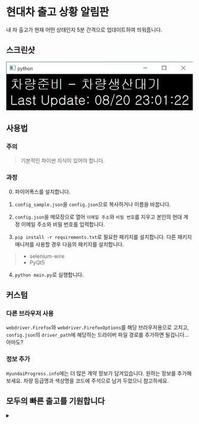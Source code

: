 # 현대차 출고 상황 알림판
내 차 출고가 현재 어떤 상태인지 5분 간격으로 업데이트하여 띄워줍니다.

## 스크린샷
![스크린샷](https://github.com/gimdh/hyundai_progress/blob/master/screenshot/sample.png?raw=true)


## 사용법
### 주의
> 기본적인 파이썬 지식이 있어야 합니다.

### 과정
0. 파이어폭스를 설치합니다.

1. `config_sample.json`을 `config.json`으로 복사하거나 이름을 바꿉니다.

2. `config.json`을 메모장으로 열어 `이메일 주소`와 `비밀 번호`를 지우고 본인의 현대 계정 이메일 주소와 비밀 번호를 입력합니다.

3. `pip install -r requirements.txt`로 필요한 패키지를 설치합니다. 다른 패키지 매니저를 사용할 경우 다음의 패키지를 설치합니다.
>* selenium-wire
>* PyQt5

4. `python main.py`로 실행합니다.


## 커스텀


### 다른 브라우저 사용
`webdriver.Firefox`와 `webdriver.FirefoxOptions`를 해당 브라우저용으로 고치고, `config.json`의 `driver_path`에 해당하는 드라이버 파일 경로를 추가하면 될겁니다... 아마도?


### 정보 추가 
`HyundaiProgress.info`에는 더 많은 계약 정보가 담겨있습니다. 원하는 정보를 추가해보세요. 차량 등급명과 색상명을 코드에 주석으로 남겨 두었으니 참고하세요.


## 모두의 빠른 출고를 기원합니다
<details><summary></summary>
<p>
현대야 내 차 좀 빨리 만들어줘라
</p>
</details>